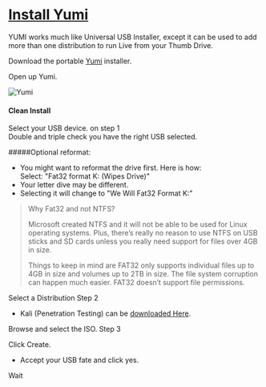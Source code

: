 # [Install Yumi](https://www.pendrivelinux.com/yumi-multiboot-usb-creator/)  

YUMI works much like Universal USB Installer, except it can be used to add more than one distribution to run Live from your Thumb Drive.

Download the portable [Yumi](https://www.pendrivelinux.com/yumi-multiboot-usb-creator/) installer.

Open up Yumi.

![Yumi](https://www.pendrivelinux.com/wp-content/uploads/YUMI-Multiboot-USB-Creator.png "Yumi")

#### Clean Install 

Select your USB device. on step 1  
    Double and triple check you have the right USB selected.  

#####Optional reformat:  
- You might want to reformat the drive first. Here is how:  
Select: "Fat32 format K: (Wipes Drive)"  
- Your letter dive may be different.  
- Selecting it will change to "We Will Fat32 Format K:"  

>Why Fat32 and not NTFS?  
>
>Microsoft created NTFS and it will not be able to be used for Linux operating systems. Plus, there’s really no reason to use NTFS on USB sticks and SD cards unless you really need support for files over 4GB in size.  
>
>Things to keep in mind are FAT32 only supports individual files up to 4GB in size and volumes up to 2TB in size. The file system corruption can happen much easier. FAT32 doesn’t support file permissions.  


Select a Distribution Step 2  
- Kali (Penetration Testing) can be [downloaded Here](https://www.kali.org/downloads/).


Browse and select the ISO. Step 3  

Click Create.  
- Accept your USB fate and click yes.  

Wait  

